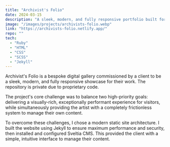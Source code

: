 ```yaml
---
title: "Archivist's Folio"
date: 2024-03-15
description: "A sleek, modern, and fully responsive portfolio built for a client to showcase high-resolution artwork with a focus on performance and ease of use."
image: "/images/projects/archivists-folio.webp" 
link: "https://archivists-folio.netlify.app/"
repo: "" 
tech:
  - "Ruby"
  - "HTML"
  - "CSS"
  - "SCSS"
  - "Jekyll"
---
```


Archivist's Folio is a bespoke digital gallery commissioned by a client to be a sleek, modern, and fully responsive showcase for their work. The repository is private due to proprietary code.

The project's core challenge was to balance two high-priority goals: delivering a visually-rich, exceptionally performant experience for visitors, while simultaneously providing the artist with a completely frictionless system to manage their own content.

To overcome these challenges, I chose a modern static site architecture. I built the website using Jekyll to ensure maximum performance and security, then installed and configured Sveltia CMS. This provided the client with a simple, intuitive interface to manage their content.
